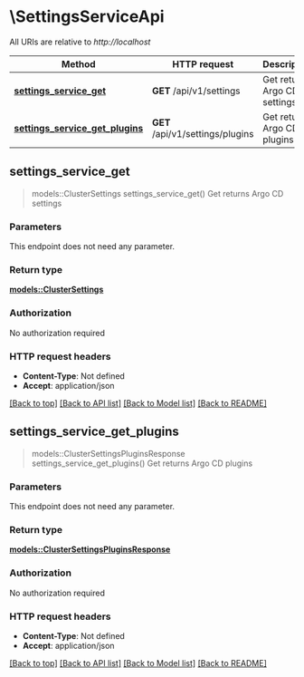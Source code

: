 # \SettingsServiceApi

All URIs are relative to *http://localhost*

Method | HTTP request | Description
------------- | ------------- | -------------
[**settings_service_get**](SettingsServiceApi.md#settings_service_get) | **GET** /api/v1/settings | Get returns Argo CD settings
[**settings_service_get_plugins**](SettingsServiceApi.md#settings_service_get_plugins) | **GET** /api/v1/settings/plugins | Get returns Argo CD plugins



## settings_service_get

> models::ClusterSettings settings_service_get()
Get returns Argo CD settings

### Parameters

This endpoint does not need any parameter.

### Return type

[**models::ClusterSettings**](clusterSettings.md)

### Authorization

No authorization required

### HTTP request headers

- **Content-Type**: Not defined
- **Accept**: application/json

[[Back to top]](#) [[Back to API list]](../README.md#documentation-for-api-endpoints) [[Back to Model list]](../README.md#documentation-for-models) [[Back to README]](../README.md)


## settings_service_get_plugins

> models::ClusterSettingsPluginsResponse settings_service_get_plugins()
Get returns Argo CD plugins

### Parameters

This endpoint does not need any parameter.

### Return type

[**models::ClusterSettingsPluginsResponse**](clusterSettingsPluginsResponse.md)

### Authorization

No authorization required

### HTTP request headers

- **Content-Type**: Not defined
- **Accept**: application/json

[[Back to top]](#) [[Back to API list]](../README.md#documentation-for-api-endpoints) [[Back to Model list]](../README.md#documentation-for-models) [[Back to README]](../README.md)

